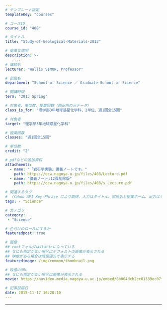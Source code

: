 ```yaml
---
# テンプレート指定
templateKey: "courses"

# コースID
course_id: "408"

# タイトル
title: "Study-of-Geological-Materials-2013"

# 簡単な説明
description: >-
   ....
# 講師名
lecturer: "Wallis SIMON, Professor"

# 部局名
department: "School of Science ／ Graduate School of Science"

# 開講時限
term: "2013	Spring"

# 対象者、単位数、授業回数（修正用の元データ）
class_is_for: "理学部3年地球惑星化学科、2単位、週1回全15回"

# 対象者
target: "理学部3年地球惑星化学科"

# 授業回数
classes: "週1回全15回"

# 単位数
credit: "2"

# pdfなどの追加資料
attachments:
  - name: "「岩石学実験」講義ノートです。" 
    path: https://ocw.nagoya-u.jp/files/408/Lecture.pdf
  - name: "講義ノート:12頁削除版" 
    path: https://ocw.nagoya-u.jp/files/408/s_Lecture.pdf

# 関連するタグ
# （Yahoo API Key-Phrase により取得。入力はタイトル、部局名と授業ホーム、出力はキーフレーズ（tags））
tags: - "Science"

# カテゴリ
category:
 - "Science"

# 色付けのロールにするか
featuredpost: true

# 画像
## rootフォルダはstaticになっている
## なにも指定がない場合はデフォルトの画像が表示される
## 映像がある場合は映像優先で表示する
featuredimage: /img/common/thumbnail.png

# 映像のURL
## なにも指定がない場合は画像が表示される
movie: https://nuvideo.media.nagoya-u.ac.jp/embed/8b004dcb2cc01339ec07f4d2e9e4f74b15952494

# 記事投稿日
date: 2015-11-17 16:20:10
---
```





























-----